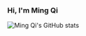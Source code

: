 ### Hi, I'm Ming Qi



![Ming Qi's GitHub stats](https://github-readme-stats.vercel.app/api?username=lawmingqi&show_icons=true&bg_color=b38bff&text_color=000000&title_color=ffffff&icon_color=ff69b4)
